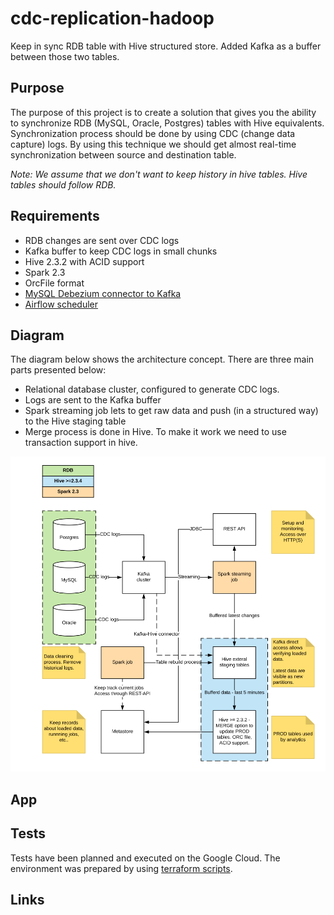 # cdc-replication-hadoop
Keep in sync RDB table with Hive structured store. Added Kafka as a buffer between those two tables.


## Purpose 
The purpose of this project is to create a solution that gives you the ability to synchronize RDB (MySQL, Oracle, Postgres) tables with Hive equivalents. Synchronization process should be done by using CDC (change data capture) logs. By using this technique we should get almost real-time synchronization between source and destination table.

*Note: We assume that we don't want to keep history in hive tables. Hive tables should follow RDB.* 


## Requirements
* RDB changes are sent over CDC logs
* Kafka buffer to keep CDC logs in small chunks
* Hive 2.3.2 with ACID support
* Spark 2.3
* OrcFile format
* [MySQL Debezium connector to Kafka](https://debezium.io/docs/connectors/mysql/)
* [Airflow scheduler](https://airflow.apache.org/index.html)

## Diagram

The diagram below shows the architecture concept. There are three main parts presented below:
* Relational database cluster, configured to generate CDC logs. 
* Logs are sent to the Kafka buffer 
* Spark streaming job lets to get raw data and push (in a structured way) to the Hive staging table
* Merge process is done in Hive. To make it work we need to use transaction support in hive.

![cdc logs](img/cdc-logs.png)

## App

### 

## Tests
Tests have been planned and executed on the Google Cloud. The environment was prepared by using  [terraform scripts](https://github.com/jwszolek/hive-cdc-orcfile/tree/master/terraform-gcp).



## Links
